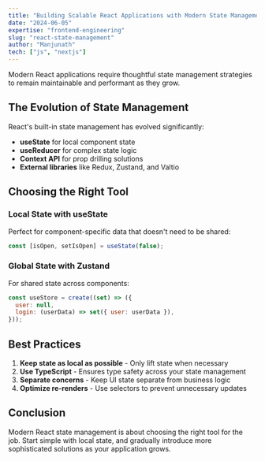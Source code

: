 ```yaml
---
title: "Building Scalable React Applications with Modern State Management"
date: "2024-06-05"
expertise: "frontend-engineering"
slug: "react-state-management"
author: "Manjunath"
tech: ["js", "nextjs"]
---
```


Modern React applications require thoughtful state management strategies to remain maintainable and performant as they grow.

## The Evolution of State Management

React's built-in state management has evolved significantly:

- **useState** for local component state
- **useReducer** for complex state logic
- **Context API** for prop drilling solutions
- **External libraries** like Redux, Zustand, and Valtio

## Choosing the Right Tool

### Local State with useState

Perfect for component-specific data that doesn't need to be shared:

```jsx
const [isOpen, setIsOpen] = useState(false);
```

### Global State with Zustand

For shared state across components:

```jsx
const useStore = create((set) => ({
  user: null,
  login: (userData) => set({ user: userData }),
}));
```

## Best Practices

1. **Keep state as local as possible** - Only lift state when necessary
2. **Use TypeScript** - Ensures type safety across your state management
3. **Separate concerns** - Keep UI state separate from business logic
4. **Optimize re-renders** - Use selectors to prevent unnecessary updates

## Conclusion

Modern React state management is about choosing the right tool for the job. Start simple with local state, and gradually introduce more sophisticated solutions as your application grows.
